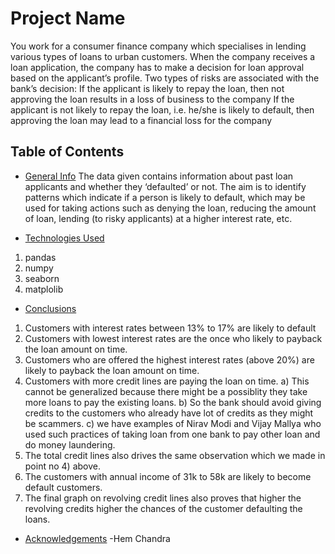 # Project Name
 You work for a consumer finance company which specialises in lending various types of loans to urban customers. When the company receives a loan application, the company has to make a decision for loan approval based on the applicant’s profile. Two types of risks are associated with the bank’s decision:
If the applicant is likely to repay the loan, then not approving the loan results in a loss of business to the company
If the applicant is not likely to repay the loan, i.e. he/she is likely to default, then approving the loan may lead to a financial loss for the company
 

## Table of Contents
* [General Info](#general-information)
The data given contains information about past loan applicants and whether they ‘defaulted’ or not. The aim is to identify patterns which indicate if a person is likely to default, which may be used for taking actions such as denying the loan, reducing the amount of loan, lending (to risky applicants) at a higher interest rate, etc.

* [Technologies Used](#technologies-used)
1) pandas
2) numpy
3) seaborn
4) matplolib

* [Conclusions](#conclusions)
 1) Customers with interest rates between 13% to 17% are likely to default
 2) Customers with lowest interest rates are the once who likely to payback the loan amount on time.
 3) Customers who are offered the highest interest rates (above 20%) are likely to payback the loan amount on time.
 4) Customers with more credit lines are paying the loan on time. 
    a) This cannot be generalized because there might be a possiblity they take more loans to pay the existing loans.
    b) So the bank should avoid giving credits to the customers who already have lot of credits as they might be scammers.
    c) we have examples of Nirav Modi and Vijay Mallya who used such practices of taking loan from one bank to pay other loan and do money laundering.
 5) The total credit lines also drives the same observation which we made in point no 4) above. 
 6) The customers with annual income of 31k to 58k are likely to become default customers.
 7) The final graph on revolving credit lines also proves that higher the revolving credits higher the chances of the customer defaulting the loans.

* [Acknowledgements](#acknowledgements)
 -Hem Chandra
